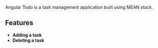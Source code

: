 Angular Todo is a task management application built using MEAN stack.

## Features
* **Adding a task**
* **Deleting a task**
